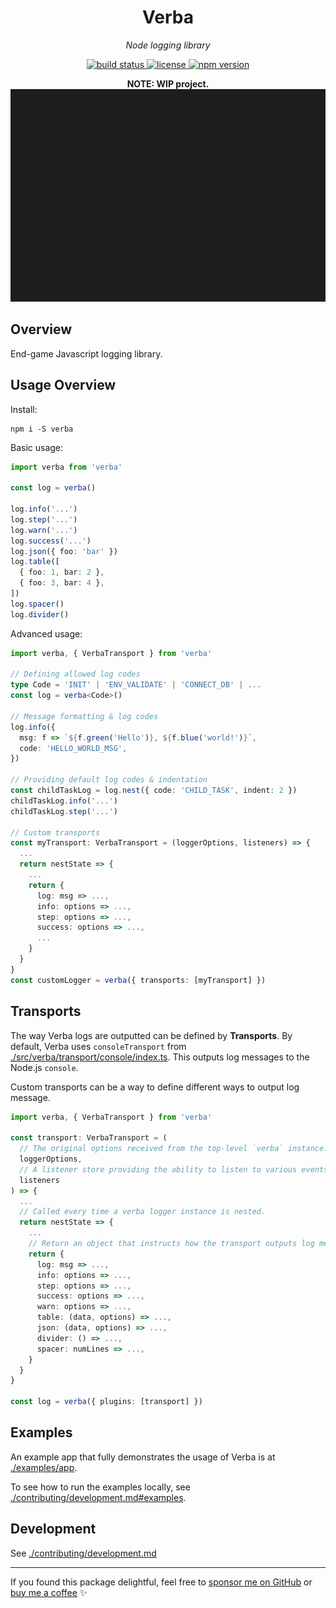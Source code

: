 <h1 align="center">Verba</h1>
<p align="center">
  <em>Node logging library</em>
</p>

<p align="center">
  <a href="https://github.com/samhuk/verba/actions/workflows/build.yml/badge.svg" target="_blank">
    <img src="https://github.com/samhuk/verba/actions/workflows/build.yml/badge.svg" alt="build status" />
  </a>
  <a href="https://img.shields.io/badge/License-MIT-green.svg" target="_blank">
    <img src="https://img.shields.io/badge/License-MIT-green.svg" alt="license" />
  </a>
  <a href="https://badge.fury.io/js/verba.svg" target="_blank">
    <img src="https://badge.fury.io/js/verba.svg" alt="npm version" />
  </a>
</p>

<div align="center">
  <b>NOTE: WIP project.</b>
</div>

<div align="center">
  <img src="./img/demo.gif" />
</div>

## Overview

End-game Javascript logging library.

## Usage Overview

Install:
```
npm i -S verba
```

Basic usage:
```typescript
import verba from 'verba'

const log = verba()

log.info('...')
log.step('...')
log.warn('...')
log.success('...')
log.json({ foo: 'bar' })
log.table([
  { foo: 1, bar: 2 },
  { foo: 3, bar: 4 },
])
log.spacer()
log.divider()
```

Advanced usage:
```typescript
import verba, { VerbaTransport } from 'verba'

// Defining allowed log codes
type Code = 'INIT' | 'ENV_VALIDATE' | 'CONNECT_DB' | ...
const log = verba<Code>()

// Message formatting & log codes
log.info({
  msg: f => `${f.green('Hello')}, ${f.blue('world!')}`,
  code: 'HELLO_WORLD_MSG',
})

// Providing default log codes & indentation
const childTaskLog = log.nest({ code: 'CHILD_TASK', indent: 2 })
childTaskLog.info('...')
childTaskLog.step('...')

// Custom transports
const myTransport: VerbaTransport = (loggerOptions, listeners) => {
  ...
  return nestState => {
    ...
    return {
      log: msg => ...,
      info: options => ...,
      step: options => ...,
      success: options => ...,
      ...
    }
  }
}
const customLogger = verba({ transports: [myTransport] })
```

## Transports

The way Verba logs are outputted can be defined by **Transports**. By default, Verba uses `consoleTransport` from [./src/verba/transport/console/index.ts](src/verba/transport/console/index.ts). This outputs log messages to the Node.js `console`.

Custom transports can be a way to define different ways to output log message.

```typescript
import verba, { VerbaTransport } from 'verba'

const transport: VerbaTransport = (
  // The original options received from the top-level `verba` instance.
  loggerOptions,
  // A listener store providing the ability to listen to various events of the verba instance.
  listeners
) => {
  ...
  // Called every time a verba logger instance is nested.
  return nestState => {
    ...
    // Return an object that instructs how the transport outputs log messages.
    return {
      log: msg => ...,
      info: options => ...,
      step: options => ...,
      success: options => ...,
      warn: options => ...,
      table: (data, options) => ...,
      json: (data, options) => ...,
      divider: () => ...,
      spacer: numLines => ...,
    }
  }
}

const log = verba({ plugins: [transport] })
```

## Examples

An example app that fully demonstrates the usage of Verba is at [./examples/app](./examples/app).

To see how to run the examples locally, see [./contributing/development.md#examples](./contributing/development.md#examples).

## Development

See [./contributing/development.md](./contributing/development.md)

---

If you found this package delightful, feel free to [sponsor me on GitHub](https://github.com/sponsors/samhuk) or [buy me a coffee](https://www.buymeacoffee.com/samhuk) ✨
